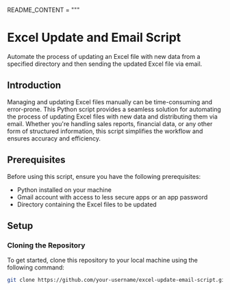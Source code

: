 README_CONTENT = """
# Excel Update and Email Script

Automate the process of updating an Excel file with new data from a specified directory and then sending the updated Excel file via email.

## Introduction

Managing and updating Excel files manually can be time-consuming and error-prone. This Python script provides a seamless solution for automating the process of updating Excel files with new data and distributing them via email. Whether you're handling sales reports, financial data, or any other form of structured information, this script simplifies the workflow and ensures accuracy and efficiency.

## Prerequisites

Before using this script, ensure you have the following prerequisites:

- Python installed on your machine
- Gmail account with access to less secure apps or an app password
- Directory containing the Excel files to be updated

## Setup

### Cloning the Repository

To get started, clone this repository to your local machine using the following command:

```bash
git clone https://github.com/your-username/excel-update-email-script.git
